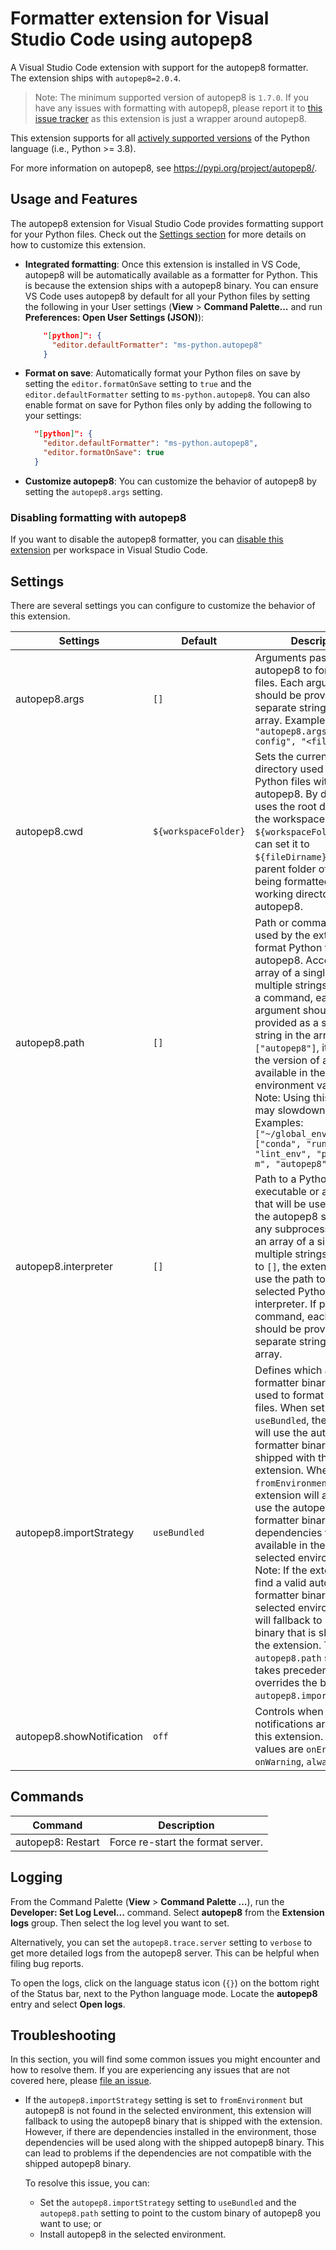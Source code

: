# Formatter extension for Visual Studio Code using autopep8

A Visual Studio Code extension with support for the autopep8 formatter. The extension ships with `autopep8=2.0.4`.

> Note: The minimum supported version of autopep8 is `1.7.0`. If you have any issues with formatting with autopep8, please report it to [this issue tracker](https://github.com/hhatto/autopep8/issues) as this extension is just a wrapper around autopep8.

This extension supports for all [actively supported versions](https://devguide.python.org/#status-of-python-branches) of the Python language (i.e., Python >= 3.8).

For more information on autopep8, see https://pypi.org/project/autopep8/.


## Usage and Features

The autopep8 extension for Visual Studio Code provides formatting support for your Python files. Check out the [Settings section](#settings) for more details on how to customize this extension.


- **Integrated formatting**: Once this extension is installed in VS Code, autopep8 will be automatically available as a formatter for Python. This is because the extension ships with a autopep8 binary. You can ensure VS Code uses autopep8 by default for all your Python files by setting the following in your User settings (**View** > **Command Palette...** and run **Preferences: Open User Settings (JSON)**):
  ```json
      "[python]": {
        "editor.defaultFormatter": "ms-python.autopep8"
      }
  ```

-   **Format on save**: Automatically format your Python files on save by setting the `editor.formatOnSave` setting to `true` and the `editor.defaultFormatter` setting to `ms-python.autopep8`. You can also enable format on save for Python files only by adding the following to your settings:

    ```json
      "[python]": {
        "editor.defaultFormatter": "ms-python.autopep8",
        "editor.formatOnSave": true
      }
    ```

-   **Customize autopep8**: You can customize the behavior of autopep8 by setting the `autopep8.args` setting.


### Disabling formatting with autopep8

If you want to disable the autopep8 formatter, you can [disable this extension](https://code.visualstudio.com/docs/editor/extension-marketplace#_disable-an-extension) per workspace in Visual Studio Code.

## Settings

There are several settings you can configure to customize the behavior of this extension.

<table>
  <thead>
    <tr>
      <th>Settings</th>
      <th>Default</th>
      <th>Description</th>
    </tr>
  </thead>
  <tbody>
    <tr>
      <td>autopep8.args</td>
      <td><code>[]</code></td>
      <td>Arguments passed to autopep8 to format Python files. Each argument should be provided as a separate string in the array. Example: <code>"autopep8.args" = ["--config", "&lt;file&gt;"]</code></td>
    </tr>
    <tr>
      <td>autopep8.cwd</td>
      <td><code>${workspaceFolder}</code></td>
      <td>Sets the current working directory used to format Python files with autopep8. By default, it uses the root directory of the workspace <code>${workspaceFolder}</code>. You can set it to <code>${fileDirname}</code> to use the parent folder of the file being formatted as the working directory for autopep8.</td>
    </tr>
    <tr>
      <td>autopep8.path</td>
      <td><code>[]</code></td>
      <td>Path or command to be used by the extension to format Python files with autopep8. Accepts an array of a single or multiple strings. If passing a command, each argument should be provided as a separate string in the array. If set to <code>["autopep8"]</code>, it will use the version of autopep8 available in the <code>PATH</code> environment variable. Note: Using this option may slowdown formatting. <br> Examples: <br> <code>["~/global_env/autopep8"]</code> <br> <code>["conda", "run", "-n", "lint_env", "python", "-m", "autopep8"]</code></td>
    </tr>
    <tr>
      <td>autopep8.interpreter</td>
      <td><code>[]</code></td>
      <td>Path to a Python executable or a command that will be used to launch the autopep8 server and any subprocess. Accepts an array of a single or multiple strings. When set to <code>[]</code>, the extension will use the path to the selected Python interpreter. If passing a command, each argument should be provided as a separate string in the array.</td>
    </tr>
    <tr>
      <td>autopep8.importStrategy</td>
      <td><code>useBundled</code></td>
      <td>Defines which autopep8 formatter binary to be used to format Python files. When set to <code>useBundled</code>, the extension will use the autopep8 formatter binary that is shipped with the extension. When set to <code>fromEnvironment</code>, the extension will attempt to use the autopep8 formatter binary and all dependencies that are available in the currently selected environment. <br> Note: If the extension can't find a valid autopep8 formatter binary in the selected environment, it will fallback to using the binary that is shipped with the extension. The <code>autopep8.path</code> setting takes precedence and overrides the behavior of <code>autopep8.importStrategy </code>.</td>
    </tr>
    <tr>
      <td>autopep8.showNotification</td>
      <td><code>off</code></td>
      <td>Controls when notifications are shown by this extension. Accepted values are <code>onError</code>, <code>onWarning</code>, <code>always</code> and <code>off</code>.</td>
    </tr>
  </tbody>
</table>

## Commands

| Command           | Description                       |
| ----------------- | --------------------------------- |
| autopep8: Restart | Force re-start the format server. |

## Logging

From the Command Palette (**View** > **Command Palette ...**), run the **Developer: Set Log Level...** command. Select **autopep8** from the **Extension logs** group. Then select the log level you want to set.

Alternatively, you can set the `autopep8.trace.server` setting to `verbose` to get more detailed logs from the autopep8 server. This can be helpful when filing bug reports.

To open the logs, click on the language status icon (`{}`) on the bottom right of the Status bar, next to the Python language mode. Locate the **autopep8** entry and select **Open logs**.

## Troubleshooting

In this section, you will find some common issues you might encounter and how to resolve them. If you are experiencing any issues that are not covered here, please [file an issue](https://github.com/microsoft/vscode-autopep8/issues).

-   If the `autopep8.importStrategy` setting is set to `fromEnvironment` but autopep8 is not found in the selected environment, this extension will fallback to using the autopep8 binary that is shipped with the extension. However, if there are dependencies installed in the environment, those dependencies will be used along with the shipped autopep8 binary. This can lead to problems if the dependencies are not compatible with the shipped autopep8 binary.

    To resolve this issue, you can:

    -   Set the `autopep8.importStrategy` setting to `useBundled` and the `autopep8.path` setting to point to the custom binary of autopep8 you want to use; or
    -   Install autopep8 in the selected environment.